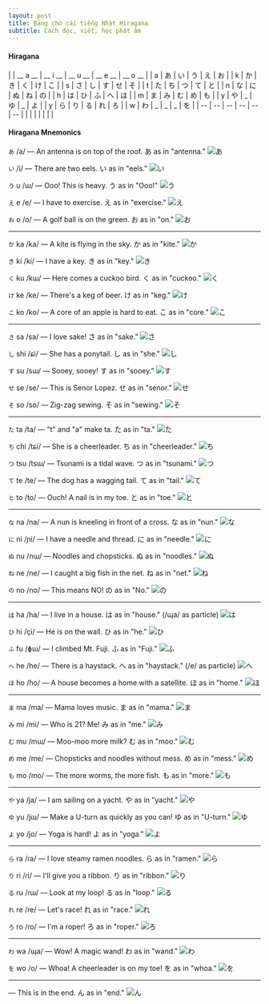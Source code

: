 ```yaml
---
layout: post
title: Bảng chữ cái tiếng Nhật Hiragana
subtitle: Cách đọc, viết, học phát âm 
---
```


#### Hiragana

|  | __ a __ | __ i __ | __ u __ | __ e __ | __ o __ |
|  a  |  	あ	  |  	い	  |  	う	  |  	え	  |  	お	  |
|  k  |  	か |  	き |  	く |  	け |  	こ |
|  s  | さ | し | す | せ | そ |
|  t  | た | ち | つ | て | と |
|  n  | な | に | ぬ | ね | の |
|  h  | は | ひ | ふ | へ | ほ |
|  m  | ま | み | む | め | も |
|  y  | や | _ | ゆ | _ | よ |
|  y  | ら | り | る | れ | ろ |
|  w  | わ | _ | _ | _ | を |
| -- | -- | -- | -- | -- | -- |
| | | | | | |

#### Hiragana Mnemonics

`あ` /a/ 	— An antenna is on top of the roof. あ as in "antenna."
![あ](http://boxxv.com/img/a.png "あ")


`い` /i/ 	&mdash; There are two eels. い as in "eels."
![い](http://boxxv.com/img/i.png "い")


`う` u /ɯ/ 	— Ooo! This is heavy. う as in "Ooo!"
![う](http://boxxv.com/img/u.png "う")


`え` e /e/ 	— I have to exercise. え as in "exercise."
![え](http://boxxv.com/img/e.png "え")


`お` o /o/ 	— A golf ball is on the green. お as in "on."
![お](http://boxxv.com/img/o.png "お")

-----

`か` ka /ka/ 	— A kite is flying in the sky. か as in "kite."
![か](http://boxxv.com/img/ka.png "か")


`き` ki /ki/ 	— I have a key. き as in "key."
![き](http://boxxv.com/img/ki.png "き")


`く` ku /kɯ/ 		— Here comes a cuckoo bird. く as in "cuckoo."
![く](http://boxxv.com/img/ku.png "く")


`け` ke /ke/ 	— There's a keg of beer. け as in "keg."
![け](http://boxxv.com/img/ke.png "け")


`こ` ko /ko/ 	— A core of an apple is hard to eat. こ as in "core."
![こ](http://boxxv.com/img/ko.png "こ")

-----

`さ` sa /sa/ 	— I love sake! さ as in "sake."
![さ](http://boxxv.com/img/sa.png "さ")


`し` shi /ɕi/ 	— She has a ponytail. し as in "she."
![し](http://boxxv.com/img/shi.png "し")


`す` su /sɯ/ 	— Sooey, sooey! す as in "sooey."
![す](http://boxxv.com/img/su.png "す")


`せ` se /se/ 	— This is Senor Lopez. せ as in "senor."
![せ](http://boxxv.com/img/se.png "せ")


`そ` so /so/ 	— Zig-zag sewing. そ as in "sewing."
![そ](http://boxxv.com/img/so.png "そ")

-----

`た` ta /ta/  	— "t" and "a" make ta. た as in "ta."
![た](http://boxxv.com/img/ta.png "た")


`ち` chi /tɕi/	— She is a cheerleader. ち as in "cheerleader."
![ち](http://boxxv.com/img/chi.png "ち")


`つ` tsu /tsɯ/	— Tsunami is a tidal wave. つ as in "tsunami."
![つ](http://boxxv.com/img/tsu.png "つ")


`て` te /te/ 	— The dog has a wagging tail. て as in "tail."
![て](http://boxxv.com/img/te.png "て")


`と` to /to/ 	— Ouch! A nail is in my toe. と as in "toe."
![と](http://boxxv.com/img/to.png "と")

-----

`な` na /na/ 	— A nun is kneeling in front of a cross. な as in "nun."
![な](http://boxxv.com/img/na.png "な")


`に` ni /ɲi/ 	— I have a needle and thread. に as in "needle."
![に](http://boxxv.com/img/ni.png "に")


`ぬ` nu /nɯ/ 	— Noodles and chopsticks. ぬ as in "noodles."
![ぬ](http://boxxv.com/img/nu.png "ぬ")


`ね` ne /ne/ 	— I caught a big fish in the net. ね as in "net."
![ね](http://boxxv.com/img/ne.png "ね")


`の` no /no/ 	— This means NO! の as in "No."
![の](http://boxxv.com/img/no.png "の")

-----

`は` ha /ha/ 	— I live in a house. は as in "house."
(/ɰa/ as particle)
![は](http://boxxv.com/img/ha.png "は")


`ひ` hi /çi/ 	— He is on the wall. ひ as in "he."
![ひ](http://boxxv.com/img/hi.png "ひ")


`ふ` fu /ɸɯ/ 	— I climbed Mt. Fuji. ふ as in "Fuji."
![ふ](http://boxxv.com/img/fu.png "ふ")


`へ` he /he/ 	— There is a haystack. へ as in "haystack."
(/e/ as particle)
![へ](http://boxxv.com/img/he.png "へ")


`ほ` ho /ho/ 	— A house becomes a home with a satellite. ほ as in "home."
![ほ](http://boxxv.com/img/ho.png "ほ")


-----
`ま` ma /ma/ 	— Mama loves music. ま as in "mama."
![ま](http://boxxv.com/img/ma.png "ま")


`み` mi /mi/ 	— Who is 21? Me! み as in "me."
![み](http://boxxv.com/img/mi.png "み")


`む` mu /mɯ/ 	— Moo-moo more milk? む as in "moo."
![む](http://boxxv.com/img/mu.png "む")


`め` me /me/ 	— Chopsticks and noodles without mess. め as in "mess."
![め](http://boxxv.com/img/me.png "め")


`も` mo /mo/ 	— The more worms, the more fish. も as in "more."
![も](http://boxxv.com/img/mo.png "も")

-----
`や` ya /ja/ 	— I am sailing on a yacht. や as in "yacht."
![や](http://boxxv.com/img/ya.png "や")


`ゆ` yu /jɯ/ 	— Make a U-turn as quickly as you can! ゆ as in "U-turn."
![ゆ](http://boxxv.com/img/yu.png "ゆ")


`よ` yo /jo/ 	— Yoga is hard! よ as in "yoga."
![よ](http://boxxv.com/img/yo.png "よ")

-----
`ら` ra /ɾa/ 	— I love steamy ramen noodles. ら as in "ramen."
![ら](http://boxxv.com/img/ra.png "ら")


`り` ri /ɾi/ 	— I'll give you a ribbon. り as in "ribbon."
![り](http://boxxv.com/img/ri.png "り")


`る` ru /ɾɯ/ 	— Look at my loop! る as in "loop."
![る](http://boxxv.com/img/ru.png "る")


`れ` re /ɾe/ 	— Let's race! れ as in "race."
![れ](http://boxxv.com/img/re.png "れ")


`ろ` ro /ɾo/ 	— I'm a roper! ろ as in "roper."
![ろ](http://boxxv.com/img/ro.png "ろ")

-----

`わ` wa /ɰa/ 	— Wow! A magic wand! わ as in "wand."
![わ](http://boxxv.com/img/wa.png "わ")


`を` wo /o/  	— Whoa! A cheerleader is on my toe! を as in "whoa."
![を](http://boxxv.com/img/wo.png "を")

-----
— This is in the end. ん as in "end."
![ん](http://boxxv.com/img/ん.png "ん")